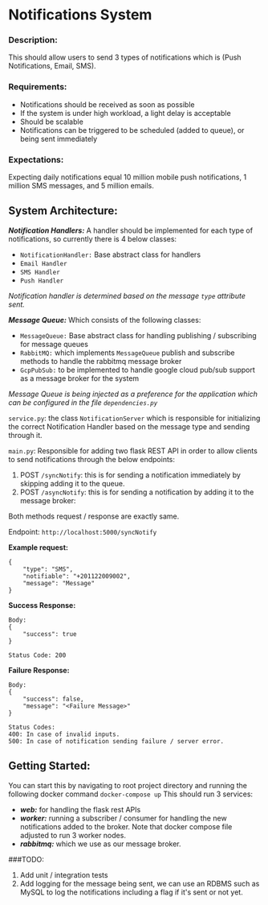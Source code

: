 # Notifications System

### Description:
This should allow users to send 3 types of notifications which is (Push Notifications, Email, SMS).

### Requirements:
- Notifications should be received as soon as possible
- If the system is under high workload, a light delay is acceptable
- Should be scalable
- Notifications can be triggered to be scheduled (added to queue), or being sent immediately


### Expectations:
Expecting daily notifications equal 10 million mobile push notifications, 1 million SMS messages, and 5 million emails.

## System Architecture:
_**Notification Handlers:**_ A handler should be implemented for each type of notifications, so currently there is 4 below classes:
- `NotificationHandler:` Base abstract class for handlers 
- `Email Handler`
- `SMS Handler`
- `Push Handler`

_Notification handler is determined based on the message `type` attribute sent._

_**Message Queue:**_ Which consists of the following classes:
- `MessageQueue:` Base abstract class for handling publishing / subscribing for message queues
- `RabbitMQ:` which implements `MessageQueue` publish and subscribe methods to handle the rabbitmq message broker
- `GcpPubSub:` to be implemented to handle google cloud pub/sub support as a message broker for the system 

_Message Queue is being injected as a preference for the application which can be configured in the file `dependencies.py`_

`service.py`: the class `NotificationServer` which is responsible for initializing the correct Notification Handler based on the message type and sending through it.  

`main.py`: Responsible for adding two flask REST API in order to allow clients to send notifications through the below endpoints:
1. POST `/syncNotify`: this is for sending a notification immediately by skipping adding it to the queue. 
2. POST `/asyncNotify`: this is for sending a notification by adding it to the message broker:

Both methods request / response are exactly same.

Endpoint: `http://localhost:5000/syncNotify`

**Example request:**
```
{
    "type": "SMS",
    "notifiable": "+201122009002",
    "message": "Message"
}
```

**Success Response:**
```
Body:
{
    "success": true
}

Status Code: 200
```

**Failure Response:**
```
Body: 
{
    "success": false,
    "message": "<Failure Message>"
}

Status Codes:
400: In case of invalid inputs.
500: In case of notification sending failure / server error.
```
## Getting Started:
You can start this by navigating to root project directory and running the following docker command
```docker-compose up```
This should run 3 services:
- _**web:**_ for handling the flask rest APIs
- **_worker:_** running a subscriber / consumer for handling the new notifications added to the broker.
  Note that docker compose file adjusted to run 3 worker nodes.
- **_rabbitmq:_** which we use as our message broker.

###TODO:
1. Add unit / integration tests
2. Add logging for the message being sent, we can use an RDBMS such as MySQL to log the notifications including a flag if it's sent or not yet.
